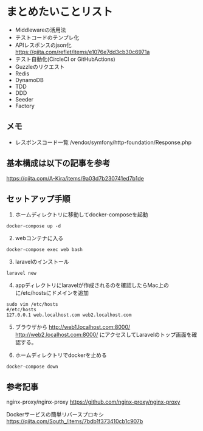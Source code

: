 # まとめたいことリスト
- Middlewareの活用法
- テストコードのテンプレ化
- APIレスポンスのjson化
https://qiita.com/reflet/items/e1076e7dd3cb30c6971a
- テスト自動化(CircleCI or GitHubActions)
- Guzzleのリクエスト
- Redis
- DynamoDB
- TDD
- DDD
- Seeder
- Factory

## メモ
- レスポンスコード一覧
/vendor/symfony/http-foundation/Response.php

## 基本構成は以下の記事を参考
https://qiita.com/A-Kira/items/9a03d7b230741ed7b1de

## セットアップ手順

1. ホームディレクトリに移動してdocker-composeを起動

```
docker-compose up -d
```
2. webコンテナに入る

```
docker-compose exec web bash
```
3. laravelのインストール

```
laravel new
```
4. appディレクトリにlaravelが作成されるのを確認したらMac上のに/etc/hostsにドメインを追加
```
sudo vim /etc/hosts
#/etc/hosts 
127.0.0.1 web.localhost.com web2.localhost.com
```
5. ブラウザから http://web1.localhost.com:8000/ http://web2.localhost.com:8000/
にアクセスしてLaravelのトップ画面を確認する。

6. ホームディレクトリでdockerを止める
```
docker-compose down
```

## 参考記事
nginx-proxy/nginx-proxy
https://github.com/nginx-proxy/nginx-proxy

Dockerサービスの簡単リバースプロキシ
https://qiita.com/South_/items/7bdb1f373410cb1c907b
